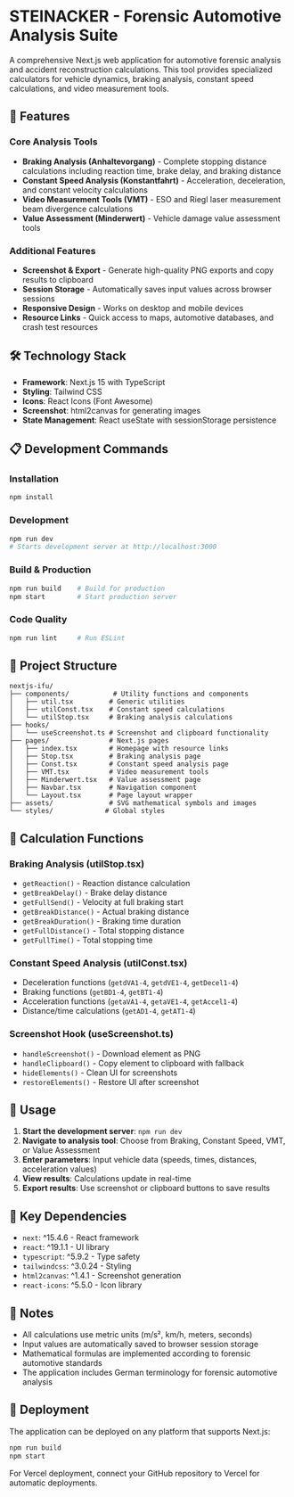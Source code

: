 # STEINACKER - Forensic Automotive Analysis Suite

A comprehensive Next.js web application for automotive forensic analysis and accident reconstruction calculations. This tool provides specialized calculators for vehicle dynamics, braking analysis, constant speed calculations, and video measurement tools.

## 🚗 Features

### Core Analysis Tools
- **Braking Analysis (Anhaltevorgang)** - Complete stopping distance calculations including reaction time, brake delay, and braking distance
- **Constant Speed Analysis (Konstantfahrt)** - Acceleration, deceleration, and constant velocity calculations
- **Video Measurement Tools (VMT)** - ESO and Riegl laser measurement beam divergence calculations
- **Value Assessment (Minderwert)** - Vehicle damage value assessment tools

### Additional Features
- **Screenshot & Export** - Generate high-quality PNG exports and copy results to clipboard
- **Session Storage** - Automatically saves input values across browser sessions
- **Responsive Design** - Works on desktop and mobile devices
- **Resource Links** - Quick access to maps, automotive databases, and crash test resources

## 🛠️ Technology Stack

- **Framework**: Next.js 15 with TypeScript
- **Styling**: Tailwind CSS
- **Icons**: React Icons (Font Awesome)
- **Screenshot**: html2canvas for generating images
- **State Management**: React useState with sessionStorage persistence

## 📋 Development Commands

### Installation
```bash
npm install
```

### Development
```bash
npm run dev
# Starts development server at http://localhost:3000
```

### Build & Production
```bash
npm run build    # Build for production
npm start        # Start production server
```

### Code Quality
```bash
npm run lint     # Run ESLint
```

## 📁 Project Structure

```
nextjs-ifu/
├── components/           # Utility functions and components
│   ├── util.tsx         # Generic utilities
│   ├── utilConst.tsx    # Constant speed calculations
│   └── utilStop.tsx     # Braking analysis calculations
├── hooks/
│   └── useScreenshot.ts # Screenshot and clipboard functionality
├── pages/               # Next.js pages
│   ├── index.tsx        # Homepage with resource links
│   ├── Stop.tsx         # Braking analysis page
│   ├── Const.tsx        # Constant speed analysis page
│   ├── VMT.tsx          # Video measurement tools
│   ├── Minderwert.tsx   # Value assessment page
│   ├── Navbar.tsx       # Navigation component
│   └── Layout.tsx       # Page layout wrapper
├── assets/              # SVG mathematical symbols and images
└── styles/             # Global styles
```

## 🧮 Calculation Functions

### Braking Analysis (utilStop.tsx)
- `getReaction()` - Reaction distance calculation
- `getBreakDelay()` - Brake delay distance
- `getFullSend()` - Velocity at full braking start
- `getBreakDistance()` - Actual braking distance
- `getBreakDuration()` - Braking time duration
- `getFullDistance()` - Total stopping distance
- `getFullTime()` - Total stopping time

### Constant Speed Analysis (utilConst.tsx)
- Deceleration functions (`getdVA1-4`, `getdVE1-4`, `getDecel1-4`)
- Braking functions (`getBD1-4`, `getBT1-4`)
- Acceleration functions (`getaVA1-4`, `getaVE1-4`, `getAccel1-4`)
- Distance/time calculations (`getAD1-4`, `getAT1-4`)

### Screenshot Hook (useScreenshot.ts)
- `handleScreenshot()` - Download element as PNG
- `handleClipboard()` - Copy element to clipboard with fallback
- `hideElements()` - Clean UI for screenshots
- `restoreElements()` - Restore UI after screenshot

## 🎯 Usage

1. **Start the development server**: `npm run dev`
2. **Navigate to analysis tool**: Choose from Braking, Constant Speed, VMT, or Value Assessment
3. **Enter parameters**: Input vehicle data (speeds, times, distances, acceleration values)
4. **View results**: Calculations update in real-time
5. **Export results**: Use screenshot or clipboard buttons to save results

## 🔧 Key Dependencies

- `next`: ^15.4.6 - React framework
- `react`: ^19.1.1 - UI library
- `typescript`: ^5.9.2 - Type safety
- `tailwindcss`: ^3.0.24 - Styling
- `html2canvas`: ^1.4.1 - Screenshot generation
- `react-icons`: ^5.5.0 - Icon library

## 📝 Notes

- All calculations use metric units (m/s², km/h, meters, seconds)
- Input values are automatically saved to browser session storage
- Mathematical formulas are implemented according to forensic automotive standards
- The application includes German terminology for forensic automotive analysis

## 🚀 Deployment

The application can be deployed on any platform that supports Next.js:

```bash
npm run build
npm start
```

For Vercel deployment, connect your GitHub repository to Vercel for automatic deployments.
